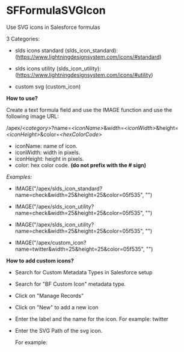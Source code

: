 # SFFormulaSVGIcon
Use SVG icons in Salesforce formulas

3 Categories:
* slds icons standard (slds_icon_standard):
   (https://www.lightningdesignsystem.com/icons/#standard)
  
* slds icons utility (slds_icon_utility):
   (https://www.lightningdesignsystem.com/icons/#utility)

* custom svg (custom_icon)

**How to use?**

Create a text formula field and use the IMAGE function and use the following image URL:

/apex/*\<category\>*?name=*\<iconName\>*&width=*\<iconWidth\>*&height=*\<iconHeight\>*&color=*\<hexColorCode\>*
   
- iconName: name of icon.
- iconWidth: width in pixels.
- iconHeight: height in pixels.
- color: hex color code. **(do not prefix with the # sign)**

*Examples:*   
* IMAGE("/apex/slds_icon_standard?name=check&width=25&height=25&color=05f535", "")

* IMAGE("/apex/slds_icon_utility?name=check&width=25&height=25&color=05f535", "")

* IMAGE("/apex/slds_icon_utility?name=check&width=25&height=25&color=05f535", "")

* IMAGE("/apex/custom_icon?name=twitter&width=25&height=25&color=05f535", "")

**How to add custom icons?**

* Search for Custom Metadata Types in Salesforce setup

* Search for "BF Custom Icon" metadata type.

* Click on "Manage Records"

* Click on "New" to add a new icon

* Enter the label and the name for the icon. For example: twitter

* Enter the SVG Path of the svg icon.

  For example: <path d="M384,384H256c-35.296,0-64-28.704-64-64v-32h192c35.328,0,64-28.672,64-64s-28.672-64-64-64H192V64c0-35.328-28.672-64-64-64S64,28.672,64,64v256c0,105.888,86.112,192,192,192h128c35.328,0,64-28.672,64-64S419.328,384,384,384z"/>
